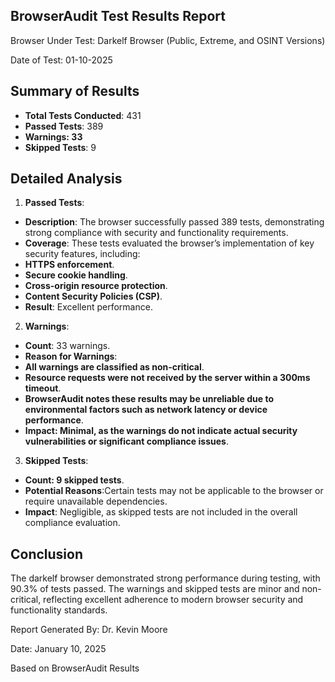 ## BrowserAudit Test Results Report

Browser Under Test: Darkelf Browser (Public, Extreme, and OSINT Versions)

Date of Test: 01-10-2025

## Summary of Results
- **Total Tests Conducted**: 431
- **Passed Tests**: 389
- **Warnings: 33**
- **Skipped Tests**: 9

 ## Detailed Analysis

1. **Passed Tests**:
- **Description**: The browser successfully passed 389 tests, demonstrating strong compliance with security and functionality requirements.
- **Coverage**: These tests evaluated the browser’s implementation of key security features, including:
- **HTTPS enforcement**.
- **Secure cookie handling**.
- **Cross-origin resource protection**.
- **Content Security Policies (CSP)**.
- **Result**: Excellent performance.

2. **Warnings**:
- **Count**: 33 warnings.
- **Reason for Warnings**:
- **All warnings are classified as non-critical**.
- **Resource requests were not received by the server within a 300ms timeout**.
- **BrowserAudit notes these results may be unreliable due to environmental factors such as network latency or device performance**.
- **Impact: Minimal, as the warnings do not indicate actual security vulnerabilities or significant compliance issues**.

3. **Skipped Tests**:
- **Count: 9 skipped tests**.
- **Potential Reasons**:Certain tests may not be applicable to the browser or require unavailable dependencies.
- **Impact**: Negligible, as skipped tests are not included in the overall compliance evaluation.

## Conclusion

The darkelf browser demonstrated strong performance during testing, with 90.3% of tests passed. The warnings and skipped tests are minor and non-critical, reflecting excellent adherence to modern browser security and functionality standards.

Report Generated By: Dr. Kevin Moore

Date: January 10, 2025

Based on BrowserAudit Results

